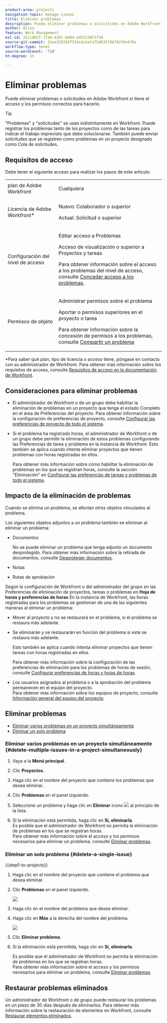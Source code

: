 ```yaml
---
product-area: projects
navigation-topic: manage-issues
title: Eliminar problemas
description: Puede eliminar problemas o solicitudes en Adobe Workfront si tiene el acceso y los permisos correctos para hacerlo.
author: Alina
feature: Work Management
exl-id: 31cc802f-7fa6-420c-8494-a45313df1f10
source-git-commit: 31ee3259167532e1e1efa75d635786762f6e476e
workflow-type: tm+mt
source-wordcount: '728'
ht-degree: 1%

---
```


# Eliminar problemas

<!--Audited: 01/2024-->

Puede eliminar problemas o solicitudes en Adobe Workfront si tiene el acceso y los permisos correctos para hacerlo.

>[!TIP]
>
>&quot;Problemas&quot; y &quot;solicitudes&quot; se usan indistintamente en Workfront. Puede registrar los problemas tanto de los proyectos como de las tareas para indicar el trabajo imprevisto que debe solucionarse. También puede enviar solicitudes que se registren como problemas en un proyecto designado como Cola de solicitudes.

## Requisitos de acceso

Debe tener el siguiente acceso para realizar los pasos de este artículo:

<table style="table-layout:auto"> 
 <col> 
 <col> 
 <tbody> 
  <tr> 
   <td role="rowheader">plan de Adobe Workfront</td> 
   <td> <p>Cualquiera</p> </td> 
  </tr> 
  <tr> 
   <td role="rowheader">Licencia de Adobe Workfront*</td> 
   <td> <p>Nuevo: Colaborador o superior</p>
   <p>Actual: Solicitud o superior</p>
 </td> 
  </tr> 
  <tr> 
   <td role="rowheader">Configuración del nivel de acceso</td> 
   <td> <p>Editar acceso a Problemas</p> <p>Acceso de visualización o superior a Proyectos y tareas</p>  <p>Para obtener información sobre el acceso a los problemas del nivel de acceso, consulte <a href="../../../administration-and-setup/add-users/configure-and-grant-access/grant-access-issues.md" class="MCXref xref">Conceder acceso a los problemas</a>.  </p> </td> 
  </tr> 
  <tr> 
   <td role="rowheader">Permisos de objeto</td> 
   <td> <p>Administrar permisos sobre el problema</p> <p>Aportar o permisos superiores en el proyecto o tarea</p> <p> Para obtener información sobre la concesión de permisos a los problemas, consulte <a href="../../../workfront-basics/grant-and-request-access-to-objects/share-an-issue.md" class="MCXref xref">Compartir un problema </a></p> </td> 
  </tr> 
 </tbody> 
</table>

&#42;Para saber qué plan, tipo de licencia o acceso tiene, póngase en contacto con su administrador de Workfront. Para obtener más información sobre los requisitos de acceso, consulte [Requisitos de acceso en la documentación de Workfront](/help/quicksilver/administration-and-setup/add-users/access-levels-and-object-permissions/access-level-requirements-in-documentation.md).

## Consideraciones para eliminar problemas

* El administrador de Workfront o de un grupo debe habilitar la eliminación de problemas en un proyecto que tenga el estado Completo en el área de Preferencias del proyecto. Para obtener información sobre la configuración de preferencias de proyecto, consulte [Configurar las preferencias de proyecto de todo el sistema](../../../administration-and-setup/set-up-workfront/configure-system-defaults/set-project-preferences.md).

* Si el problema ha registrado horas, el administrador de Workfront o de un grupo debe permitir la eliminación de estos problemas configurando las Preferencias de tarea y problema en la instancia de Workfront. Esto también se aplica cuando intenta eliminar proyectos que tienen problemas con horas registradas en ellos.

  <!--
  <MadCap:conditionalText data-mc-conditions="QuicksilverOrClassic.Draft mode">
  <span data-mc-conditions="QuicksilverOrClassic.Quicksilver">(this is not possible in classic)</span>
  </MadCap:conditionalText>
  -->

  Para obtener más información sobre cómo habilitar la eliminación de problemas en los que se registran horas, consulte la sección &quot;Eliminación&quot; en [Configurar las preferencias de tareas y problemas de todo el sistema](../../../administration-and-setup/set-up-workfront/configure-system-defaults/set-task-issue-preferences.md).

## Impacto de la eliminación de problemas

Cuando se elimina un problema, se afectan otros objetos vinculados al problema.

Los siguientes objetos adjuntos a un problema también se eliminan al eliminar un problema:

* Documentos

  No se puede eliminar un problema que tenga adjunto un documento desprotegido. Para obtener más información sobre la retirada de documentos, consulte [Desproteger documentos](../../../documents/managing-documents/check-out-documents.md).

* Notas
* Rutas de aprobación

Según la configuración de Workfront o del administrador del grupo en las Preferencias de eliminación de proyectos, tareas o problemas en **Hoja de horas y preferencias de horas** En la instancia de Workfront, las horas registradas para los problemas se gestionan de una de las siguientes maneras al eliminar un problema:

* Mover al proyecto y no se restaurará en el problema, si el problema se restaura más adelante.
* Se eliminarán y se restaurarán en función del problema si este se restaura más adelante.

  Esto también se aplica cuando intenta eliminar proyectos que tienen tareas con horas registradas en ellos.

  <!--
  <MadCap:conditionalText data-mc-conditions="QuicksilverOrClassic.Draft mode">
  <span data-mc-conditions="QuicksilverOrClassic.Quicksilver">(this is not possible in classic)</span>
  </MadCap:conditionalText>
  -->

  Para obtener más información sobre la configuración de las preferencias de eliminación para los problemas de horas de sesión, consulte [Configurar preferencias de horas y hojas de horas](../../../administration-and-setup/set-up-workfront/configure-timesheets-schedules/timesheet-and-hour-preferences.md).

* Los usuarios asignados al problema o a la aprobación del problema permanecen en el equipo del proyecto.\
  Para obtener más información sobre los equipos de proyecto, consulte [Información general del equipo del proyecto](../../../manage-work/projects/planning-a-project/project-team-overview.md).

## Eliminar problemas

* [Eliminar varios problemas en un proyecto simultáneamente](#delete-multiple-issues-in-a-project-simultaneously)
* [Eliminar un solo problema](#delete-a-single-issue)

### Eliminar varios problemas en un proyecto simultáneamente  {#delete-multiple-issues-in-a-project-simultaneously}

1. Vaya a la **Menú principal**.
1. Clic **Proyectos**.
1. Haga clic en el nombre del proyecto que contiene los problemas que desea eliminar.
1. Clic **Problemas** en el panel izquierdo.
1. Seleccione un problema y haga clic en **Eliminar** icono ![](assets/delete.png) al principio de la lista.

1. Si la eliminación está permitida, haga clic en **Sí, eliminarla**.\
   Es posible que el administrador de Workfront no permita la eliminación de problemas en los que se registran horas.\
   Para obtener más información sobre el acceso y los permisos necesarios para eliminar un problema, consulte [Eliminar problemas](#access-and-permissions-needed).

### Eliminar un solo problema {#delete-a-single-issue}

{{step1-to-projects}}

1. Haga clic en el nombre del proyecto que contiene el problema que desea eliminar.
1. Clic **Problemas** en el panel izquierdo.

   ![](assets/qs-issues-icon-highlighted-on-project-350x278.png)

1. Haga clic en el nombre del problema que desee eliminar.
1. Haga clic en **Más** a la derecha del nombre del problema.

   ![](assets/qs-issue-more-menu-highlighted-350x469.png)

1. Clic **Eliminar problema**.
1. Si la eliminación está permitida, haga clic en **Sí, eliminarla**.

   Es posible que el administrador de Workfront no permita la eliminación de problemas en los que se registran horas.\
   Para obtener más información sobre el acceso y los permisos necesarios para eliminar un problema, consulte [Eliminar problemas](#access-and-permissions-needed).

## Restaurar problemas eliminados

Un administrador de Workfront o de grupo puede restaurar los problemas en un plazo de 30 días después de eliminarlos. Para obtener más información sobre la restauración de elementos en Workfront, consulte [Restaurar elementos eliminados](../../../administration-and-setup/manage-workfront/manage-deleted-items/restore-deleted-items.md).
